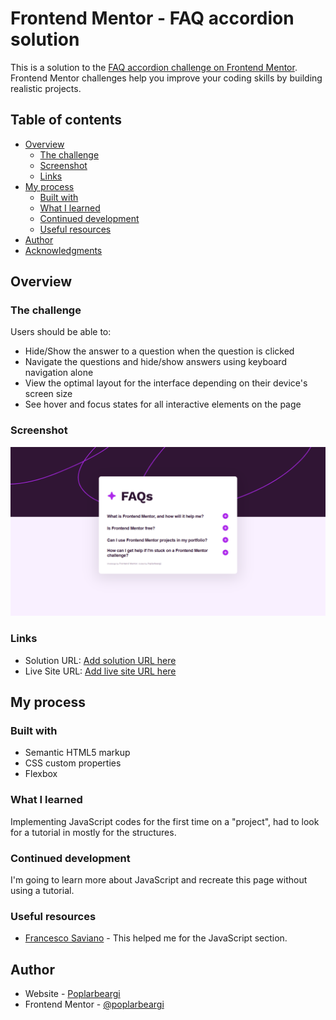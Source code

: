 # Frontend Mentor - FAQ accordion solution

This is a solution to the [FAQ accordion challenge on Frontend Mentor](https://www.frontendmentor.io/challenges/faq-accordion-wyfFdeBwBz). Frontend Mentor challenges help you improve your coding skills by building realistic projects. 

## Table of contents

- [Overview](#overview)
  - [The challenge](#the-challenge)
  - [Screenshot](#screenshot)
  - [Links](#links)
- [My process](#my-process)
  - [Built with](#built-with)
  - [What I learned](#what-i-learned)
  - [Continued development](#continued-development)
  - [Useful resources](#useful-resources)
- [Author](#author)
- [Acknowledgments](#acknowledgments)


## Overview

### The challenge

Users should be able to:

- Hide/Show the answer to a question when the question is clicked
- Navigate the questions and hide/show answers using keyboard navigation alone
- View the optimal layout for the interface depending on their device's screen size
- See hover and focus states for all interactive elements on the page

### Screenshot

![](./faq.png)


### Links

- Solution URL: [Add solution URL here](https://your-solution-url.com)
- Live Site URL: [Add live site URL here](https://your-live-site-url.com)

## My process

### Built with

- Semantic HTML5 markup
- CSS custom properties
- Flexbox

### What I learned

Implementing JavaScript codes for the first time on a "project", had to look for a tutorial in mostly for the structures.

### Continued development

I'm going to learn more about JavaScript and recreate this page without using a tutorial.

### Useful resources

- [Francesco Saviano](https://medium.com/@francesco.saviano87/building-a-simple-faq-accordion-with-html-css-and-javascript-2a8aed32badf) - This helped me for the JavaScript section.


## Author

- Website - [Poplarbeargi](https://github.com/poplarbeargi/)
- Frontend Mentor - [@poplarbeargi](https://www.frontendmentor.io/profile/poplarbeargi)

